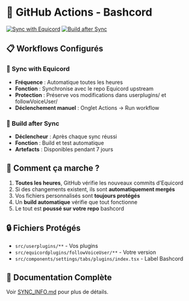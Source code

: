 # 🤖 GitHub Actions - Bashcord

[![Sync with Equicord](https://github.com/roothheo/bashcord/actions/workflows/sync-equicord.yml/badge.svg)](https://github.com/roothheo/bashcord/actions/workflows/sync-equicord.yml)
[![Build after Sync](https://github.com/roothheo/bashcord/actions/workflows/build-on-sync.yml/badge.svg)](https://github.com/roothheo/bashcord/actions/workflows/build-on-sync.yml)

## 📋 Workflows Configurés

### 🔄 Sync with Equicord
- **Fréquence** : Automatique toutes les heures
- **Fonction** : Synchronise avec le repo Equicord upstream
- **Protection** : Préserve vos modifications dans userplugins/ et followVoiceUser/
- **Déclenchement manuel** : Onglet Actions → Run workflow

### 🔨 Build after Sync
- **Déclencheur** : Après chaque sync réussi
- **Fonction** : Build et test automatique
- **Artefacts** : Disponibles pendant 7 jours

## 🎯 Comment ça marche ?

1. **Toutes les heures**, GitHub vérifie les nouveaux commits d'Equicord
2. Si des changements existent, ils sont **automatiquement mergés**
3. Vos fichiers personnalisés sont **toujours protégés**
4. Un **build automatique** vérifie que tout fonctionne
5. Le tout est **poussé sur votre repo** bashcord

## 🔒 Fichiers Protégés

- `src/userplugins/**` - Vos plugins
- `src/equicordplugins/followVoiceUser/**` - Votre version
- `src/components/settings/tabs/plugins/index.tsx` - Label Bashcord

## 📖 Documentation Complète

Voir [SYNC_INFO.md](./SYNC_INFO.md) pour plus de détails.

